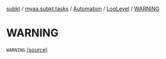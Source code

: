 [subkt](../../../index.md) / [myaa.subkt.tasks](../../index.md) / [Automation](../index.md) / [LogLevel](index.md) / [WARNING](./-w-a-r-n-i-n-g.md)

# WARNING

`WARNING` [(source)](https://github.com/Myaamori/SubKt/blob/0.1.12/src/main/kotlin/myaa/subkt/tasks/asstasks.kt#L687)